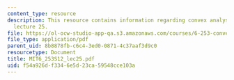 ```yaml
---
content_type: resource
description: This resource contains information regarding convex analysis and optimization,
  lecture 25.
file: https://ol-ocw-studio-app-qa.s3.amazonaws.com/courses/6-253-convex-analysis-and-optimization-spring-2012/f54a926df3346e5d23ca59548cce103a_MIT6_253S12_lec25.pdf
file_type: application/pdf
parent_uid: 8b8878fb-c6c4-3ed0-0871-4c37aaf3d9c0
resourcetype: Document
title: MIT6_253S12_lec25.pdf
uid: f54a926d-f334-6e5d-23ca-59548cce103a
---
```

